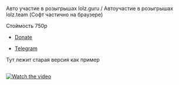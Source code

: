 Авто участие в розыгрышах lolz.guru / Автоучастие в розыгрышах lolz.team (Софт частично на браузере)

Стоймость 750р
- [Donate](https://qiwi.com/n/WASLOST)

- [Telegram](https://t.me/waslost)


Тут лежит старая версия как пример

## 
[![Watch the video](https://s8.gifyu.com/images/ezgif.com-gif-maker7ee5b05789d63b41.gif)](https://www.youtube.com/watch?v=5SVNAOAaebo)

